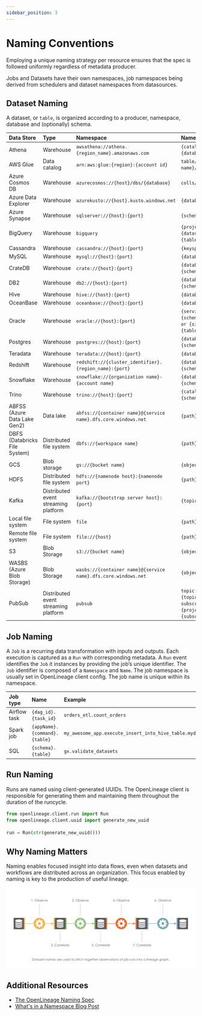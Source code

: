 ```yaml
---
sidebar_position: 3
---
```


# Naming Conventions

Employing a unique naming strategy per resource ensures that the spec is followed uniformly regardless of metadata
producer.

Jobs and Datasets have their own namespaces, job namespaces being derived from schedulers and dataset namespaces from
datasources.

## Dataset Naming

A dataset, or `table`, is organized according to a producer, namespace, database and (optionally) schema.

| Data Store                    | Type                                 | Namespace                                                      | Name                                                                         |
|:------------------------------|:-------------------------------------|:---------------------------------------------------------------|:-----------------------------------------------------------------------------|
| Athena                        | Warehouse                            | `awsathena://athena.{region_name}.amazonaws.com`               | `{catalog}.{database}.{table}`                                               |
| AWS Glue                      | Data catalog                         | `arn:aws:glue:{region}:{account id}`                           | `table/{database name}/{table name}`                                         |
| Azure Cosmos DB               | Warehouse                            | `azurecosmos://{host}/dbs/{database}`                          | `colls/{table}`                                                              |
| Azure Data Explorer           | Warehouse                            | `azurekusto://{host}.kusto.windows.net`                        | `{database}/{table}`                                                         |
| Azure Synapse                 | Warehouse                            | `sqlserver://{host}:{port}`                                    | `{schema}.{table}`                                                           |
| BigQuery                      | Warehouse                            | `bigquery`                                                     | `{project id}.{dataset name}.{table name}`                                   |
| Cassandra                     | Warehouse                            | `cassandra://{host}:{port}`                                    | `{keyspace}.{table}`                                                         |
| MySQL                         | Warehouse                            | `mysql://{host}:{port}`                                        | `{database}.{table}`                                                         |
| CrateDB                       | Warehouse                            | `crate://{host}:{port}`                                        | `{database}.{schema}.{table}`                                                |
| DB2                           | Warehouse                            | `db2://{host}:{port}`                                          | `{database}.{schema}.{table}`                                                |
| Hive                          | Warehouse                            | `hive://{host}:{port}`                                         | `{database}.{table}`                                                         |
| OceanBase                     | Warehouse                            | `oceanbase://{host}:{port}`                                    | `{database}.{table}`                                                         |
| Oracle                        | Warehouse                            | `oracle://{host}:{port}`                                       | `{serviceName}.{schema}.{table} or {sid}.{schema}.{table}`                   |
| Postgres                      | Warehouse                            | `postgres://{host}:{port}`                                     | `{database}.{schema}.{table}`                                                |
| Teradata                      | Warehouse                            | `teradata://{host}:{port}`                                     | `{database}.{table}`                                                         |
| Redshift                      | Warehouse                            | `redshift://{cluster_identifier}.{region_name}:{port}`         | `{database}.{schema}.{table}`                                                |
| Snowflake                     | Warehouse                            | `snowflake://{organization name}-{account name}`               | `{database}.{schema}.{table}`                                                |
| Trino                         | Warehouse                            | `trino://{host}:{port}`                                        | `{catalog}.{schema}.{table}`                                                 |
| ABFSS (Azure Data Lake Gen2)  | Data lake                            | `abfss://{container name}@{service name}.dfs.core.windows.net` | `{path}`                                                                     |
| DBFS (Databricks File System) | Distributed file system              | `dbfs://{workspace name}`                                      | `{path}`                                                                     |
| GCS                           | Blob storage                         | `gs://{bucket name}`                                           | `{object key}`                                                               |
| HDFS                          | Distributed file system              | `hdfs://{namenode host}:{namenode port}`                       | `{path}`                                                                     |
| Kafka                         | Distributed event streaming platform | `kafka://{bootstrap server host}:{port}`                       | `{topic}`                                                                    |
| Local file system             | File system                          | `file`                                                         | `{path}`                                                                     |
| Remote file system            | File system                          | `file://{host}`                                                | `{path}`                                                                     |
| S3                            | Blob Storage                         | `s3://{bucket name}`                                           | `{object key}`                                                               |
| WASBS (Azure Blob Storage)    | Blob Storage                         | `wasbs://{container name}@{service name}.dfs.core.windows.net` | `{object key}`                                                               |
| PubSub                        | Distributed event streaming platform | `pubsub`                                                       | `topic:{projectId}:{topicId}` or `subscription:{projectId}:{subscriptionId}` |

## Job Naming

A `Job` is a recurring data transformation with inputs and outputs. Each execution is captured as a `Run` with
corresponding metadata.
A `Run` event identifies the `Job` it instances by providing the job’s unique identifier.
The `Job` identifier is composed of a `Namespace` and `Name`. The job namespace is usually set in OpenLineage client
config. The job name is unique within its namespace.

| Job type     | Name                          | Example                                                      |
|:-------------|:------------------------------|:-------------------------------------------------------------|
| Airflow task | `{dag_id}.{task_id}`          | `orders_etl.count_orders`                                    |
| Spark job    | `{appName}.{command}.{table}` | `my_awesome_app.execute_insert_into_hive_table.mydb_mytable` |
| SQL          | `{schema}.{table}`            | `gx.validate_datasets`                                       |

## Run Naming

Runs are named using client-generated UUIDs. The OpenLineage client is responsible for generating them and maintaining
them throughout the duration of the runcycle.

```python
from openlineage.client.run import Run
from openlineage.client.uuid import generate_new_uuid

run = Run(str(generate_new_uuid()))
```

## Why Naming Matters

Naming enables focused insight into data flows, even when datasets and workflows are distributed across an organization.
This focus enabled by naming is key to the production of useful lineage.

![image](./naming-correlations.svg)

## Additional Resources

* [The OpenLineage Naming Spec](https://github.com/OpenLineage/OpenLineage/blob/main/spec/Naming.md)
* [What's in a Namespace Blog Post](https://openlineage.io/blog/whats-in-a-namespace/)
